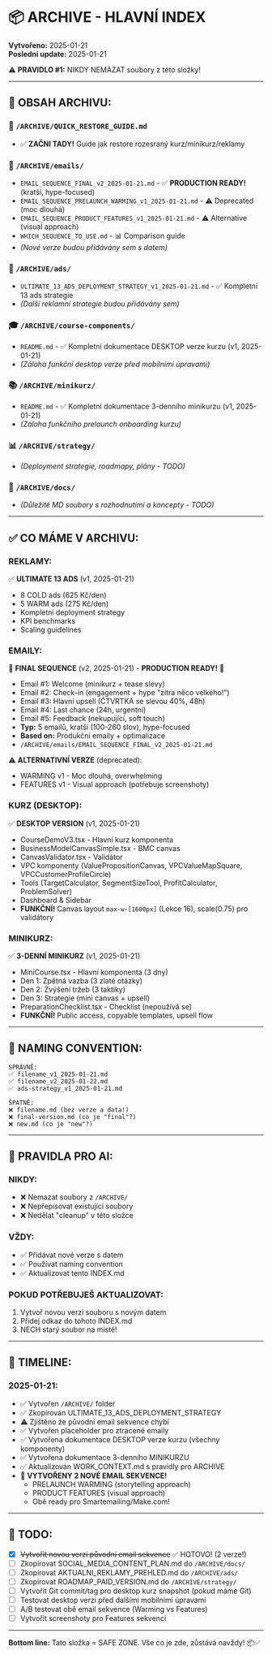 # 📦 ARCHIVE - HLAVNÍ INDEX

**Vytvořeno:** 2025-01-21  
**Poslední update:** 2025-01-21

⚠️ **PRAVIDLO #1:** NIKDY NEMAZAT soubory z této složky!

---

## 📁 OBSAH ARCHIVU:

### **🚨 `/ARCHIVE/QUICK_RESTORE_GUIDE.md`**
- ✅ **ZAČNI TADY!** Guide jak restore rozesraný kurz/minikurz/reklamy

### **📧 `/ARCHIVE/emails/`**
- `EMAIL_SEQUENCE_FINAL_v2_2025-01-21.md` - ✅ **PRODUCTION READY!** (kratší, hype-focused)
- `EMAIL_SEQUENCE_PRELAUNCH_WARMING_v1_2025-01-21.md` - ⚠️ Deprecated (moc dlouhá)
- `EMAIL_SEQUENCE_PRODUCT_FEATURES_v1_2025-01-21.md` - ⚠️ Alternative (visual approach)
- `WHICH_SEQUENCE_TO_USE.md` - 📊 Comparison guide
- *(Nové verze budou přidávány sem s datem)*

### **🎯 `/ARCHIVE/ads/`**
- `ULTIMATE_13_ADS_DEPLOYMENT_STRATEGY_v1_2025-01-21.md` - ✅ Kompletní 13 ads strategie
- *(Další reklamní strategie budou přidávány sem)*

### **🎓 `/ARCHIVE/course-components/`**
- `README.md` - ✅ Kompletní dokumentace DESKTOP verze kurzu (v1, 2025-01-21)
- *(Záloha funkční desktop verze před mobilními úpravami)*

### **📚 `/ARCHIVE/minikurz/`**
- `README.md` - ✅ Kompletní dokumentace 3-denního minikurzu (v1, 2025-01-21)
- *(Záloha funkčního prelaunch onboarding kurzu)*

### **📊 `/ARCHIVE/strategy/`**
- *(Deployment strategie, roadmapy, plány - TODO)*

### **🔧 `/ARCHIVE/docs/`**
- *(Důležité MD soubory s rozhodnutími a koncepty - TODO)*

---

## ✅ CO MÁME V ARCHIVU:

### **REKLAMY:**
✅ **ULTIMATE 13 ADS** (v1, 2025-01-21)
   - 8 COLD ads (625 Kč/den)
   - 5 WARM ads (275 Kč/den)
   - Kompletní deployment strategy
   - KPI benchmarks
   - Scaling guidelines

### **EMAILY:**
🚀 **FINAL SEQUENCE** (v2, 2025-01-21) - **PRODUCTION READY!** 🎉
   - Email #1: Welcome (minikurz + tease slevy)
   - Email #2: Check-in (engagement + hype "zítra něco velkého!")
   - Email #3: Hlavní upsell (ČTVRTKA se slevou 40%, 48h)
   - Email #4: Last chance (24h, urgentní)
   - Email #5: Feedback (nekupující, soft touch)
   - **Typ:** 5 emailů, kratší (100-260 slov), hype-focused
   - **Based on:** Produkční emaily + optimalizace
   - `/ARCHIVE/emails/EMAIL_SEQUENCE_FINAL_v2_2025-01-21.md`

⚠️ **ALTERNATIVNÍ VERZE** (deprecated):
   - WARMING v1 - Moc dlouhá, overwhelming
   - FEATURES v1 - Visual approach (potřebuje screenshoty)

### **KURZ (DESKTOP):**
✅ **DESKTOP VERSION** (v1, 2025-01-21)
   - CourseDemoV3.tsx - Hlavní kurz komponenta
   - BusinessModelCanvasSimple.tsx - BMC canvas
   - CanvasValidator.tsx - Validátor
   - VPC komponenty (ValuePropositionCanvas, VPCValueMapSquare, VPCCustomerProfileCircle)
   - Tools (TargetCalculator, SegmentSizeTool, ProfitCalculator, ProblemSolver)
   - Dashboard & Sidebar
   - **FUNKČNÍ!** Canvas layout `max-w-[1600px]` (Lekce 16), scale(0.75) pro validátory

### **MINIKURZ:**
✅ **3-DENNÍ MINIKURZ** (v1, 2025-01-21)
   - MiniCourse.tsx - Hlavní komponenta (3 dny)
   - Den 1: Zpětná vazba (3 zlaté otázky)
   - Den 2: Zvýšení tržeb (3 taktiky)
   - Den 3: Strategie (mini canvas + upsell)
   - PreparationChecklist.tsx - Checklist (nepoužívá se)
   - **FUNKČNÍ!** Public access, copyable templates, upsell flow

---

## 📝 NAMING CONVENTION:

```
SPRÁVNĚ:
✅ filename_v1_2025-01-21.md
✅ filename_v2_2025-01-22.md
✅ ads-strategy_v1_2025-01-21.md

ŠPATNĚ:
❌ filename.md (bez verze a data!)
❌ final-version.md (co je "final"?)
❌ new.md (co je "new"?)
```

---

## 🚨 PRAVIDLA PRO AI:

### **NIKDY:**
- ❌ Nemazat soubory z `/ARCHIVE/`
- ❌ Nepřepisovat existující soubory
- ❌ Nedělat "cleanup" v této složce

### **VŽDY:**
- ✅ Přidávat nové verze s datem
- ✅ Používat naming convention
- ✅ Aktualizovat tento INDEX.md

### **POKUD POTŘEBUJEŠ AKTUALIZOVAT:**
1. Vytvoř novou verzi souboru s novým datem
2. Přidej odkaz do tohoto INDEX.md
3. NECH starý soubor na místě!

---

## 📅 TIMELINE:

### **2025-01-21:**
- ✅ Vytvořen `/ARCHIVE/` folder
- ✅ Zkopírován ULTIMATE_13_ADS_DEPLOYMENT_STRATEGY
- ⚠️ Zjištěno že původní email sekvence chybí
- ✅ Vytvořen placeholder pro ztracené emaily
- ✅ Vytvořena dokumentace DESKTOP verze kurzu (všechny komponenty)
- ✅ Vytvořena dokumentace 3-denního MINIKURZU
- ✅ Aktualizován WORK_CONTEXT.md s pravidly pro ARCHIVE
- 🎉 **VYTVOŘENY 2 NOVÉ EMAIL SEKVENCE!**
  - PRELAUNCH WARMING (storytelling approach)
  - PRODUCT FEATURES (visual approach)
  - Obě ready pro Smartemailing/Make.com!

---

## 🎯 TODO:

- [x] ~~Vytvořit novou verzi původní email sekvence~~ ✅ HOTOVO! (2 verze!)
- [ ] Zkopírovat SOCIAL_MEDIA_CONTENT_PLAN.md do `/ARCHIVE/docs/`
- [ ] Zkopírovat AKTUALNI_REKLAMY_PREHLED.md do `/ARCHIVE/ads/`
- [ ] Zkopírovat ROADMAP_PAID_VERSION.md do `/ARCHIVE/strategy/`
- [ ] Vytvořit Git commit/tag pro desktop kurz snapshot (pokud máme Git)
- [ ] Testovat desktop verzi před dalšími mobilními úpravami
- [ ] A/B testovat obě email sekvence (Warming vs Features)
- [ ] Vytvořit screenshoty pro Features sekvenci

---

**Bottom line:** Tato složka = SAFE ZONE. Vše co je zde, zůstává navždy! 📦✅
